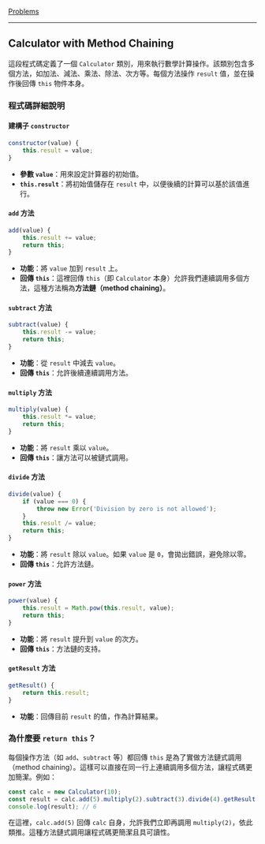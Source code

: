 [Problems](https://leetcode.com/problems/calculator-with-method-chaining/?envType=study-plan-v2&envId=30-days-of-javascript)

---

## Calculator with Method Chaining

這段程式碼定義了一個 `Calculator` 類別，用來執行數學計算操作。該類別包含多個方法，如加法、減法、乘法、除法、次方等。每個方法操作 `result` 值，並在操作後回傳 `this` 物件本身。

### 程式碼詳細說明

#### 建構子 `constructor`
```javascript
constructor(value) {
    this.result = value;
}
```
- **參數 `value`**：用來設定計算器的初始值。
- **`this.result`**：將初始值儲存在 `result` 中，以便後續的計算可以基於該值進行。

#### `add` 方法
```javascript
add(value) {
    this.result += value;
    return this;
}
```
- **功能**：將 `value` 加到 `result` 上。
- **回傳 `this`**：這裡回傳 `this`（即 `Calculator` 本身）允許我們連續調用多個方法，這種方法稱為**方法鏈（method chaining）**。

#### `subtract` 方法
```javascript
subtract(value) {
    this.result -= value;
    return this;
}
```
- **功能**：從 `result` 中減去 `value`。
- **回傳 `this`**：允許後續連續調用方法。

#### `multiply` 方法
```javascript
multiply(value) {
    this.result *= value;
    return this;
}
```
- **功能**：將 `result` 乘以 `value`。
- **回傳 `this`**：讓方法可以被鏈式調用。

#### `divide` 方法
```javascript
divide(value) {
    if (value === 0) {
        throw new Error('Division by zero is not allowed');
    }
    this.result /= value;
    return this;
}
```
- **功能**：將 `result` 除以 `value`。如果 `value` 是 `0`，會拋出錯誤，避免除以零。
- **回傳 `this`**：允許方法鏈。

#### `power` 方法
```javascript
power(value) { 
    this.result = Math.pow(this.result, value);
    return this;
}
```
- **功能**：將 `result` 提升到 `value` 的次方。
- **回傳 `this`**：方法鏈的支持。

#### `getResult` 方法
```javascript
getResult() {
    return this.result;       
}
```
- **功能**：回傳目前 `result` 的值，作為計算結果。

### 為什麼要 `return this`？
每個操作方法（如 `add`、`subtract` 等）都回傳 `this` 是為了實做方法鏈式調用（method chaining）。這樣可以直接在同一行上連續調用多個方法，讓程式碼更加簡潔。例如：

```javascript
const calc = new Calculator(10);
const result = calc.add(5).multiply(2).subtract(3).divide(4).getResult();
console.log(result); // 6
```

在這裡，`calc.add(5)` 回傳 `calc` 自身，允許我們立即再調用 `multiply(2)`，依此類推。這種方法鏈式調用讓程式碼更簡潔且具可讀性。